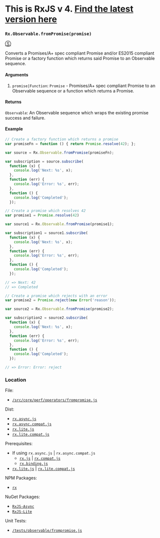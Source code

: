 # This is RxJS v 4. [Find the latest version here](https://github.com/reactivex/rxjs)
### `Rx.Observable.fromPromise(promise)`
[&#x24C8;](https://github.com/Reactive-Extensions/RxJS/blob/master/src/core/perf/operators/frompromise.js "View in source")

Converts a Promises/A+ spec compliant Promise and/or ES2015 compliant Promise or a factory function which returns said Promise to an Observable sequence.

#### Arguments
1. `promise|Function`: `Promise` - Promises/A+ spec compliant Promise to an Observable sequence or a function which returns a Promise.

#### Returns
`Observable`: An Observable sequence which wraps the existing promise success and failure.

#### Example
```js
// Create a factory function which returns a promise
var promiseFn = function () { return Promise.resolve(42); };

var source = Rx.Observable.fromPromise(promiseFn);

var subscription = source.subscribe(
  function (x) {
    console.log('Next: %s', x);
  },
  function (err) {
    console.log('Error: %s', err);
  },
  function () {
    console.log('Completed');
  });

// Create a promise which resolves 42
var promise1 = Promise.resolve(42)

var source1 = Rx.Observable.fromPromise(promise1);

var subscription1 = source1.subscribe(
  function (x) {
    console.log('Next: %s', x);
  },
  function (err) {
    console.log('Error: %s', err);
  },
  function () {
    console.log('Completed');
  });

// => Next: 42
// => Completed

// Create a promise which rejects with an error
var promise2 = Promise.reject(new Error('reason'));

var source2 = Rx.Observable.fromPromise(promise2);

var subscription2 = source2.subscribe(
  function (x) {
    console.log('Next: %s', x);
  },
  function (err) {
    console.log('Error: %s', err);
  },
  function () {
    console.log('Completed');
  });

// => Error: Error: reject
```

### Location

File:
- [`/src/core/perf/operators/frompromise.js`](https://github.com/Reactive-Extensions/RxJS/blob/master/src/core/perf/operators/frompromise.js)

Dist:
- [`rx.async.js`](https://github.com/Reactive-Extensions/RxJS/blob/master/dist/rx.async.js)
- [`rx.async.compat.js`](https://github.com/Reactive-Extensions/RxJS/blob/master/dist/rx.async.compat.js)
- [`rx.lite.js`](https://github.com/Reactive-Extensions/RxJS/blob/master/dist/rx.lite.js)
- [`rx.lite.compat.js`](https://github.com/Reactive-Extensions/RxJS/blob/master/dist/rx.lite.compat.js)

Prerequisites:
- If using `rx.async.js` | `rx.async.compat.js`
    - [`rx.js`](https://github.com/Reactive-Extensions/RxJS/blob/master/dist/rx.js) | [`rx.compat.js`](https://github.com/Reactive-Extensions/RxJS/blob/master/dist/rx.compat.js)
    - [`rx.binding.js`](https://github.com/Reactive-Extensions/RxJS/blob/master/dist/rx.binding.js)
- [`rx.lite.js`](https://github.com/Reactive-Extensions/RxJS/blob/master/dist/rx.js) | [`rx.lite.compat.js`](https://github.com/Reactive-Extensions/RxJS/blob/master/dist/rx.lite.compat.js)

NPM Packages:
- [`rx`](https://www.npmjs.org/package/rx)

NuGet Packages:
- [`RxJS-Async`](http://www.nuget.org/packages/RxJS-Async)
- [`RxJS-Lite`](http://www.nuget.org/packages/RxJS-Lite/)

Unit Tests:
- [`/tests/observable/frompromise.js`](https://github.com/Reactive-Extensions/RxJS/blob/master/tests/observable/frompromise.js)
